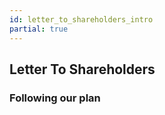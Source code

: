```yaml
---
id: letter_to_shareholders_intro
partial: true
---
```


## Letter To Shareholders

### Following our plan
